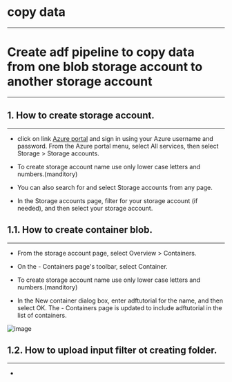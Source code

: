# copy data
---
# Create adf pipeline to copy data from one blob storage account to another storage account
---
## 1. How to create storage account.
---
- click on link  [Azure portal](https://portal.azure.com/) and sign in using your Azure username and password.
From the Azure portal menu, select All services, then select Storage > Storage accounts.

- To create storage account name use only lower case letters and numbers.(manditory)

- You can also search for and select Storage accounts from any page.

- In the Storage accounts page, filter for your storage account (if needed), and then select your storage account.

## 1.1. How to create container blob.
---
- From the storage account page, select Overview > Containers.

- On the <Account name> - Containers page's toolbar, select Container.
  
- To create storage account name use only lower case letters and numbers.(manditory)  

- In the New container dialog box, enter adftutorial for the name, and then select OK. The <Account name> - Containers page is updated to include adftutorial in the list of containers.
  
![image](https://user-images.githubusercontent.com/20516321/187126598-2149f085-c94d-405b-93c7-9b10356f3011.png)

## 1.2. How  to upload input filter ot creating folder.
  ---
-   
  
  
